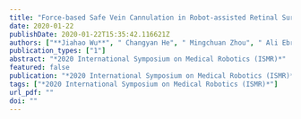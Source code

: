 ```yaml
---
title: "Force-based Safe Vein Cannulation in Robot-assisted Retinal Surgery: A Preliminary Study"
date: 2020-01-22
publishDate: 2020-01-22T15:35:42.116621Z
authors: ["**Jiahao Wu**", " Changyan He", " Mingchuan Zhou", " Ali Ebrahimi", " Muller Urias", " Niravkumar Patel", " Yunhui Liu", " Peter Gehlbach", " Ioan I Iordachita"]
publication_types: ["1"]
abstract: "*2020 International Symposium on Medical Robotics (ISMR)*"
featured: false
publication: "*2020 International Symposium on Medical Robotics (ISMR)*"
tags: ["*2020 International Symposium on Medical Robotics (ISMR)*"]
url_pdf: ""
doi: ""
---
```

